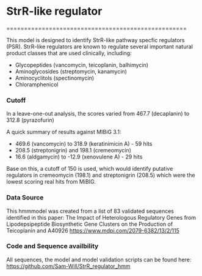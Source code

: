 # StrR-like regulator
===================================================

This model is designed to identify StrR-like pathway specfic regulators (PSR).
StrR-like regulators are known to regulate several important natural product classes that are used clinically, including:
- Glycopeptides (vancomycin, teicoplanin, balhimycin)
- Aminoglycosides (streptomycin, kanamycin)
- Aminocyclitols (spectinomycin)
- Chloramphenicol

### Cutoff
In a leave-one-out analysis, the scores varied from 467.7 (decaplanin) to 312.8 (pyrazofurin)

A quick summary of results against MIBiG 3.1:
- 469.6 (vancomycin) to 318.9 (keratinimicin A) - 59 hits
- 208.5 (streptonigrin) and 198.1 (cremeomycin) 
- 16.6 (aldgamycin) to -12.9 (xenovulene A) - 29 hits

Base on this, a cutoff of 150 is used, which would identify putative regulators
in cremeomycin (198.1) and streptonigrin (208.5) which were the lowest scoring real hits from MiBIG.

### Data Source
This hmmmodel was created from a list of 83 validated sequences identified in this paper:
The Impact of Heterologous Regulatory Genes from Lipodepsipeptide Biosynthetic Gene Clusters on the Production of Teicoplanin and A40926
https://www.mdpi.com/2079-6382/13/2/115

### Code and Sequence availbility
All sequences, the model and model validation scripts can be found here: 
https://github.com/Sam-Will/StrR_regulator_hmm
